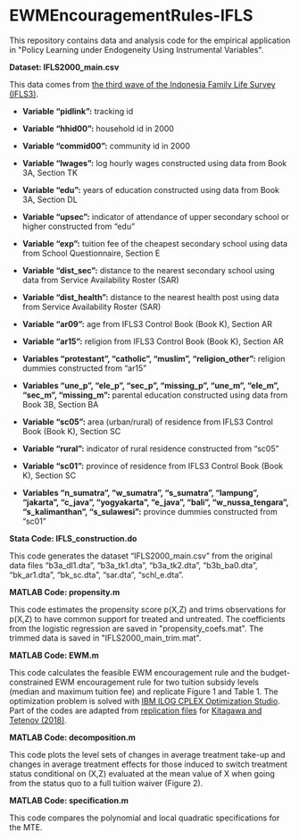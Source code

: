 # EWMEncouragementRules-IFLS

This repository contains data and analysis code for the empirical application in "Policy Learning under Endogeneity Using Instrumental Variables".

**Dataset: IFLS2000_main.csv**

This data comes from [the third wave of the Indonesia Family Life Survey (IFLS3)](https://www.rand.org/well-being/social-and-behavioral-policy/data/FLS/IFLS/ifls3.html).

- **Variable “pidlink”:** tracking id

- **Variable “hhid00”:** household id in 2000

- **Variable “commid00”:** community id in 2000

- **Variable “lwages”:** log hourly wages constructed using data from Book 3A, Section TK

- **Variable “edu”:** years of education constructed using data from Book 3A, Section DL

- **Variable “upsec”:** indicator of attendance of upper secondary school or higher constructed from “edu”

- **Variable “exp”:** tuition fee of the cheapest secondary school using data from School Questionnaire, Section E

- **Variable “dist_sec”:** distance to the nearest secondary school using data from Service Availability Roster (SAR)

- **Variable “dist_health”:** distance to the nearest health post using data from Service Availability Roster (SAR)

- **Variable “ar09”:** age from IFLS3 Control Book (Book K), Section AR

- **Variable “ar15”:** religion from IFLS3 Control Book (Book K), Section AR

- **Variables “protestant”, “catholic”, “muslim”, “religion_other”:** religion dummies constructed from “ar15”

- **Variables “une_p”, “ele_p”, “sec_p”, “missing_p”, “une_m”, “ele_m”, “sec_m”, “missing_m”:** parental education constructed using data from Book 3B, Section BA

- **Variable “sc05”:** area (urban/rural) of residence from IFLS3 Control Book (Book K), Section SC

- **Variable “rural”:** indicator of rural residence constructed from “sc05”

- **Variable “sc01”:** province of residence from IFLS3 Control Book (Book K), Section SC

- **Variables “n_sumatra”, “w_sumatra”, “s_sumatra”, “lampung”, “jakarta”, “c_java”, “yogyakarta”, “e_java”, “bali”, “w_nussa_tengara”, “s_kalimanthan”, “s_sulawesi”:** province dummies constructed from “sc01”

**Stata Code: IFLS_construction.do**

This code generates the dataset “IFLS2000_main.csv” from the original data files “b3a_dl1.dta”, “b3a_tk1.dta”, “b3a_tk2.dta”, “b3b_ba0.dta”, “bk_ar1.dta”, “bk_sc.dta”, “sar.dta”, “schl_e.dta”.

**MATLAB Code: propensity.m**

This code estimates the propensity score p(X,Z) and trims observations for p(X,Z) to have common support for treated and untreated. The coefficients from the logistic regression are saved in "propensity_coefs.mat". The trimmed data is saved in "IFLS2000_main_trim.mat".

**MATLAB Code: EWM.m**

This code calculates the feasible EWM encouragement rule and the budget-constrained EWM encouragement rule for two tuition subsidy levels (median and maximum tuition fee) and replicate Figure 1 and Table 1. The optimization problem is solved with [IBM ILOG CPLEX Optimization Studio](https://www.ibm.com/products/ilog-cplex-optimization-studio). Part of the codes are adapted from [replication files](https://www.econometricsociety.org/sites/default/files/13288_Data_and_Programs.zip) for [Kitagawa and Tetenov (2018)](https://onlinelibrary.wiley.com/doi/abs/10.3982/ECTA13288).

**MATLAB Code: decomposition.m**

This code plots the level sets of changes in average treatment take-up and changes in average treatment effects for those induced to switch treatment status conditional on (X,Z) evaluated at the mean value of X when going from the status quo to a full tuition waiver (Figure 2).

**MATLAB Code: specification.m**

This code compares the polynomial and local quadratic specifications for the MTE.
